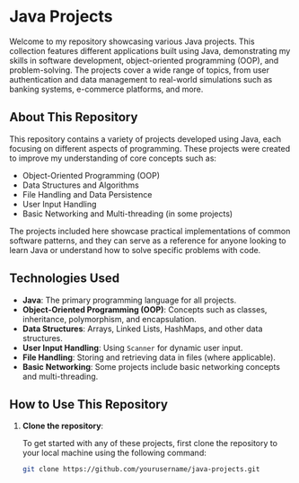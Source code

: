 # Java Projects

Welcome to my repository showcasing various Java projects. This collection features different applications built using Java, demonstrating my skills in software development, object-oriented programming (OOP), and problem-solving. The projects cover a wide range of topics, from user authentication and data management to real-world simulations such as banking systems, e-commerce platforms, and more.

## About This Repository

This repository contains a variety of projects developed using Java, each focusing on different aspects of programming. These projects were created to improve my understanding of core concepts such as:

- Object-Oriented Programming (OOP)
- Data Structures and Algorithms
- File Handling and Data Persistence
- User Input Handling
- Basic Networking and Multi-threading (in some projects)

The projects included here showcase practical implementations of common software patterns, and they can serve as a reference for anyone looking to learn Java or understand how to solve specific problems with code.

## Technologies Used

- **Java**: The primary programming language for all projects.
- **Object-Oriented Programming (OOP)**: Concepts such as classes, inheritance, polymorphism, and encapsulation.
- **Data Structures**: Arrays, Linked Lists, HashMaps, and other data structures.
- **User Input Handling**: Using `Scanner` for dynamic user input.
- **File Handling**: Storing and retrieving data in files (where applicable).
- **Basic Networking**: Some projects include basic networking concepts and multi-threading.

## How to Use This Repository

1. **Clone the repository**:

   To get started with any of these projects, first clone the repository to your local machine using the following command:

   ```bash
   git clone https://github.com/yourusername/java-projects.git
